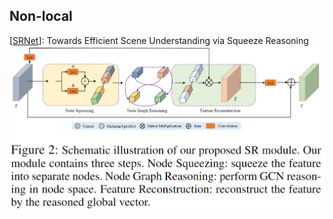 ## Non-local
[[SRNet](https://arxiv.org/abs/2011.03308)]: Towards Efficient Scene Understanding via Squeeze Reasoning
![SRNet -w60](/images/SRNet.png)
